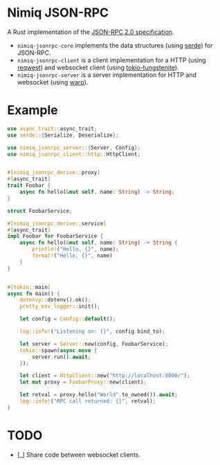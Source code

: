 # Nimiq JSON-RPC

A Rust implementation of the [JSON-RPC 2.0 specification](https://www.jsonrpc.org/specification#notification).

 - `nimiq-jsonrpc-core` implements the data structures (using [serde](https://crates.io/crates/serde)) for JSON-RPC.
 - `nimiq-jsonrpc-client` is a client implementation for a HTTP (using [reqwest](https://crates.io/crates/reqwest)) and websocket client (using [tokio-tungstenite](https://crates.io/crates/tokio-tungstenite)).
 - `nimiq-jsonrpc-server` is a server implementation for HTTP and websocket (using [warp](https://crates.io/crates/warp)).

# Example

```rust
use async_trait::async_trait;
use serde::{Serialize, Deserialize};

use nimiq_jsonrpc_server::{Server, Config};
use nimiq_jsonrpc_client::http::HttpClient;


#[nimiq_jsonrpc_derive::proxy]
#[async_trait]
trait Foobar {
    async fn hello(&mut self, name: String) -> String;
}

struct FoobarService;

#[nimiq_jsonrpc_derive::service]
#[async_trait]
impl Foobar for FoobarService {
    async fn hello(&mut self, name: String) -> String {
        println!("Hello, {}", name);
        format!("Hello, {}", name)
    }
}


#[tokio::main]
async fn main() {
    dotenvy::dotenv().ok();
    pretty_env_logger::init();

    let config = Config::default();

    log::info!("Listening on: {}", config.bind_to);

    let server = Server::new(config, FoobarService);
    tokio::spawn(async move {
        server.run().await;
    });

    let client = HttpClient::new("http://localhost:8000/");
    let mut proxy = FoobarProxy::new(client);

    let retval = proxy.hello("World".to_owned()).await;
    log::info!("RPC call returned: {}", retval);
}
```

# TODO

 - [_] Share code between websocket clients.